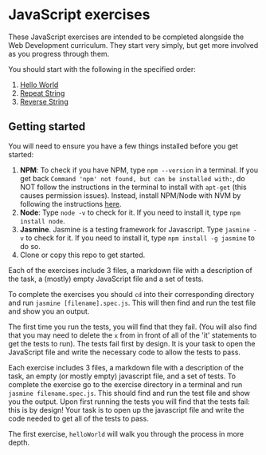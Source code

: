 # JavaScript exercises

These JavaScript exercises are intended to be completed alongside the Web Development curriculum. They start very simply, but get more involved as you progress through them.

You should start with the following in the specified order: 

1.  [Hello World](./helloWorld)
2.  [Repeat String](./repeatString)
3.  [Reverse String](./reverseString)


## Getting started

You will need to ensure you have a few things installed before you get started:
1. **NPM**:  To check if you have NPM, type `npm --version` in a terminal. If you get back `Command 'npm' not found, but can be installed with:`, do NOT follow the instructions in the terminal to install with `apt-get` (this causes permission issues). Instead, install NPM/Node with NVM by following the instructions [here](https://github.com/creationix/nvm#install-script).
2. **Node**: Type `node -v` to check for it. If you need to install it, type `npm install node`. 
3. **Jasmine**.  Jasmine is a testing framework for Javascript.  Type `jasmine -v` to check for it.  If you need to install it, type `npm install -g jasmine` to do so.
4. Clone or copy this repo to get started.

Each of the exercises include 3 files, a markdown file with a description of the task, a (mostly) empty JavaScript file and a set of tests. 

To complete the exercises you should `cd` into their corresponding directory and run `jasmine [filename].spec.js`. This will then find and run the test file and show you an output. 

The first time you run the tests, you will find that they fail. (You will also find that you may need to delete the `x` from in front of all of the 'it' statements to get the tests to run). The tests fail first by design. It is your task to open the JavaScript file and write the necessary code to allow the tests to pass. 

Each exercise includes 3 files, a markdown file with a description of the task, an empty (or mostly empty) javascript file, and a set of tests.  To complete the exercise go to the exercise directory in a terminal and run `jasmine filename.spec.js`.  This should find and run the test file and show you the output.  Upon first running the tests you will find that the tests fail: this is by design!  Your task is to open up the javascript file and write the code needed to get all of the tests to pass. 

The first exercise, `helloWorld` will walk you through the process in more depth.


